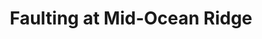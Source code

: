 ---
title: Faulting at Mid-Ocean Ridge
summary: Aims to understand how faulting styles change in time and along mid-ocean ridge axis using numerical modeling. 
tags:
- Faulting
- Mid-Ocean Ridge
- Oceanic Core Complex
date: ""

# Optional external URL for project (replaces project detail page).
external_link: ""

image:
  #file: "along-axis-faulting-variation-model.PNG"
  caption: Detailed comparison of fault geometry before and after the formation of a higher angle normal fault at the magma-rich ("High M") end of a ridge segment while a large offset normal fault forming at the magma-poor ("Low M") end.
  focal_point: Smart

links: ""
#- icon: twitter
#  icon_pack: fab
#  name: Follow
#  url: https://twitter.com/eunseochoi
url_code: ""
url_pdf: ""
url_slides: ""
url_video: ""

# Slides (optional).
#   Associate this project with Markdown slides.
#   Simply enter your slide deck's filename without extension.
#   E.g. `slides = "example-slides"` references `content/slides/example-slides.md`.
#   Otherwise, set `slides = ""`.
# slides: example
slides: ""
---